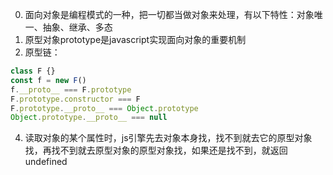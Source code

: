 <!--
 * @description: 
 * @author: xiangrong.liu
 * @Date: 2021-05-26 16:46:27
 * @LastEditors: xiangrong.liu
 * @LastEditTime: 2021-05-26 17:06:12
-->
0. 面向对象是编程模式的一种，把一切都当做对象来处理，有以下特性：对象唯一、抽象、继承、多态
1. 原型对象prototype是javascript实现面向对象的重要机制
2. 原型链：
```javascript
class F {}
const f = new F()
f.__proto__ === F.prototype
F.prototype.constructor === F
F.prototype.__proto__ === Object.prototype
Object.prototype.__proto__ === null
``` 
4. 读取对象的某个属性时，js引擎先去对象本身找，找不到就去它的原型对象找，再找不到就去原型对象的原型对象找，如果还是找不到，就返回undefined